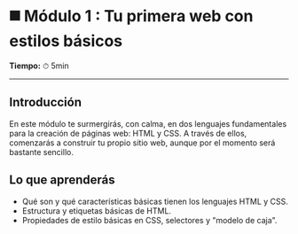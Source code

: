 # ◼️ Módulo 1 : Tu primera web con estilos básicos

**Tiempo:** ⏱ 5min

---

## Introducción

En este módulo te surmergirás, con calma, en dos lenguajes fundamentales para la creación de páginas web: HTML y CSS. A través de ellos, comenzarás a construir tu propio sitio web, aunque por el momento será bastante sencillo.

## Lo que aprenderás

- Qué son y qué características básicas tienen los lenguajes HTML y CSS.
- Estructura y etiquetas básicas de HTML.
- Propiedades de estilo básicas en CSS, selectores y "modelo de caja".
